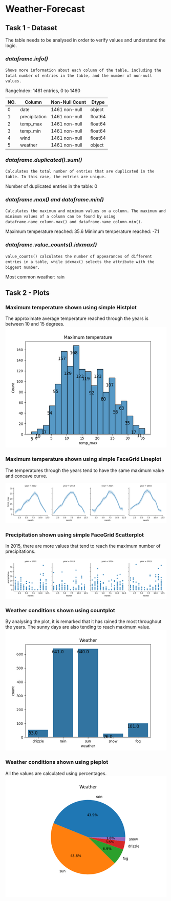 # Weather-Forecast

## Task 1 - Dataset

The table needs to be analysed in order to verify values and understand the logic.

### _dataframe.info()_
`Shows more information about each column of the table, including the total number of entries in
the table, and the number of non-null values.`

RangeIndex: 1461 entries, 0 to 1460

| NO. | Column        | Non-Null Count | Dtype   |
|-----|---------------|----------------|---------|
| 0   | date          | 1461 non-null  | object  |
| 1   | precipitation | 1461 non-null  | float64 |
| 2   | temp_max      | 1461 non-null  | float64 |
| 3   | temp_min      | 1461 non-null  | float64 |
| 4   | wind          | 1461 non-null  | float64 |
| 5   | weather       | 1461 non-null  | object  |

### _dataframe.duplicated().sum()_
`Calculates the total number of entries that are duplicated in the table. In this case, the entries
are unique. `

Number of duplicated entries in the table:  0

### _dataframe.max() and dataframe.min()_
`Calculates the maximum and minimum values on a column. The maximum and minimum values of a column
can be found by using dataframe.name_column.max() and dataframe.name_column.min(). ` 

Maximum temperature reached:  35.6
Minimum temperature reached:  -7.1

### _dataframe.value_counts().idxmax()_
`value_counts() calculates the number of appearances of different entries in a table, while idxmax()
selects the attribute with the biggest number.`

Most common weather:  rain

## Task 2 - Plots
### Maximum temperature shown using simple Histplot
The approximate average temperature reached through the years is between 10 and 15 degrees.
![max_temp_histplot.png](images/max_temp_histplot.png)

### Maximum temperature shown using simple FaceGrid Lineplot
The temperatures through the years tend to have the same maximum value and concave curve.

![max_temp_facegrid_lineplot.png](images/max_temp_facegrid_lineplot.png)

### Precipitation shown using simple FaceGrid Scatterplot
In 2015, there are more values that tend to reach the maximum number of precipitations.

![precipitation_facegrid_scatterplot.png](images/precipitation_facegrid_scatterplot.png)

### Weather conditions shown using countplot
By analysing the plot, it is remarked that it has rained the most throughout the years. The sunny
days are also tending to reach maximum value.
![weather_countplot.png](images/weather_countplot.png)

### Weather conditions shown using pieplot
All the values are calculated using percentages.
![weather_pieplot.png](images/weather_pieplot.png)
